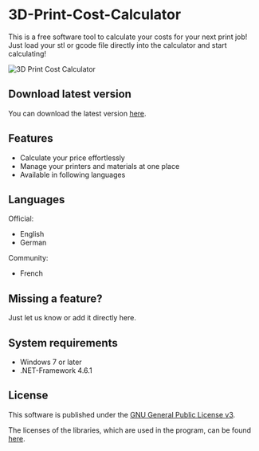 # 3D-Print-Cost-Calculator
This is a free software tool to calculate your costs for your next print job! 
Just load your stl or gcode file directly into the calculator and start calculating!

<img alt="3D Print Cost Calculator" src="https://andreas-reitberger.de/wp-content/uploads/2019/11/3dpcc_en_calc_result_view.png"/>

<h2>Download latest version</h2>

You can download the latest version [here](https://shatter-box.com/download/3d-print-cost-calculator-2-0?wpdmdl=51061&masterkey=5d983187cab4d).

<h2>Features</h2>

- Calculate your price effortlessly
- Manage your printers and materials at one place
- Available in following languages

<h2>Languages</h2>

Official:
- English
- German

Community:
- French

<h2>Missing a feature?</h2>

Just let us know or add it directly here.

<h2>System requirements</h2>

- Windows 7 or later
- .NET-Framework 4.6.1

<h2>License</h2>

This software is published under the [GNU General Public License v3](https://github.com/AndreasReitberger/3D-Print-Cost-Calculator/blob/master/LICENSE).

The licenses of the libraries, which are used in the program, can be found [here](https://github.com/AndreasReitberger/3D-Print-Cost-Calculator/tree/master/Source/WpfFramework/Licenses).
